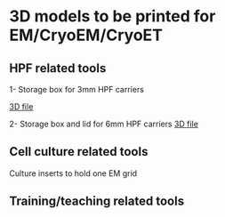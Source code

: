 # 3D models to be printed for EM/CryoEM/CryoET

## HPF related tools

1- Storage box for 3mm HPF carriers

[3D file](./3mm_hpf_carrier.stl) 

2- Storage box and lid for 6mm HPF carriers
[3D file](./6mm_hpf_carrier.stl) 

## Cell culture related tools

Culture inserts to hold one EM grid



## Training/teaching related tools

